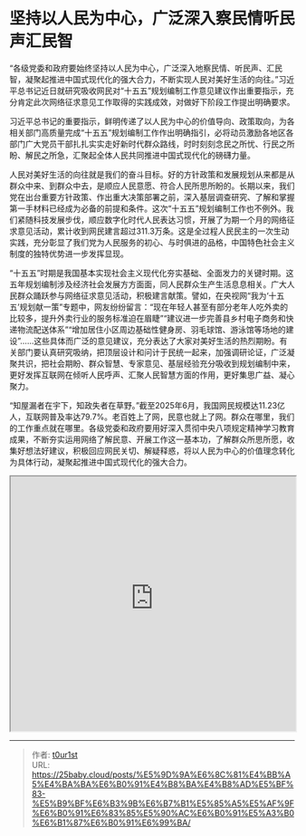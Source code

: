# 坚持以人民为中心，广泛深入察民情听民声汇民智


“各级党委和政府要始终坚持以人民为中心，广泛深入地察民情、听民声、汇民智，凝聚起推进中国式现代化的强大合力，不断实现人民对美好生活的向往。”习近平总书记近日就研究吸收网民对“十五五”规划编制工作意见建议作出重要指示，充分肯定此次网络征求意见工作取得的实践成效，对做好下阶段工作提出明确要求。

习近平总书记的重要指示，鲜明传递了以人民为中心的价值导向、政策取向，为各相关部门高质量完成“十五五”规划编制工作作出明确指引，必将动员激励各地区各部门广大党员干部扎扎实实走好新时代群众路线，时时刻刻念民之所忧、行民之所盼、解民之所急，汇聚起全体人民共同推进中国式现代化的磅礴力量。

人民对美好生活的向往就是我们的奋斗目标。好的方针政策和发展规划从来都是从群众中来、到群众中去，是顺应人民意愿、符合人民所思所盼的。长期以来，我们党在出台重要方针政策、作出重大决策部署之前，深入基层调查研究、了解和掌握第一手材料已经成为必备的前提和条件。这次“十五五”规划编制工作也不例外。我们紧随科技发展步伐，顺应数字化时代人民表达习惯，开展了为期一个月的网络征求意见活动，累计收到网民建言超过311.3万条。这是全过程人民民主的一次生动实践，充分彰显了我们党为人民服务的初心、与时俱进的品格，中国特色社会主义制度的独特优势进一步发挥显现。

“十五五”时期是我国基本实现社会主义现代化夯实基础、全面发力的关键时期。这五年规划编制涉及经济社会发展方方面面，同人民群众生产生活息息相关。广大人民群众踊跃参与网络征求意见活动，积极建言献策。譬如，在央视网“我为‘十五五’规划献一策”专题中，网友纷纷留言：“现在年轻人甚至有部分老年人吃外卖的比较多，提升外卖行业的服务标准迫在眉睫”“建议进一步完善县乡村电子商务和快递物流配送体系”“增加居住小区周边基础性健身房、羽毛球馆、游泳馆等场地的建设”……这些具体而广泛的意见建议，充分表达了大家对美好生活的热烈期盼。有关部门要认真研究吸纳，把顶层设计和问计于民统一起来，加强调研论证，广泛凝聚共识，把社会期盼、群众智慧、专家意见、基层经验充分吸收到规划编制中来，更好发挥互联网在倾听人民呼声、汇聚人民智慧方面的作用，更好集思广益、凝心聚力。

“知屋漏者在宇下，知政失者在草野。”截至2025年6月，我国网民规模达11.23亿人，互联网普及率达79.7%。老百姓上了网，民意也就上了网。群众在哪里，我们的工作重点就在哪里。各级党委和政府要用好深入贯彻中央八项规定精神学习教育成果，不断夯实运用网络了解民意、开展工作这一基本功，了解群众所思所愿，收集好想法好建议，积极回应网民关切、解疑释惑，将以人民为中心的价值理念转化为具体行动，凝聚起推进中国式现代化的强大合力。

<iframe
    width="100%"
    height="450"
    src="https://content-static.cctvnews.cctv.com/snow-book/index.html?item_id=4949077086827854760&track_id=2DA92754-FE9C-4F9A-84C1-DC9287DA1C44_776015025760"
></iframe>

---

> 作者: [t0ur1st](https://github.com/tyd2000)  
> URL: https://25baby.cloud/posts/%E5%9D%9A%E6%8C%81%E4%BB%A5%E4%BA%BA%E6%B0%91%E4%B8%BA%E4%B8%AD%E5%BF%83-%E5%B9%BF%E6%B3%9B%E6%B7%B1%E5%85%A5%E5%AF%9F%E6%B0%91%E6%83%85%E5%90%AC%E6%B0%91%E5%A3%B0%E6%B1%87%E6%B0%91%E6%99%BA/  

